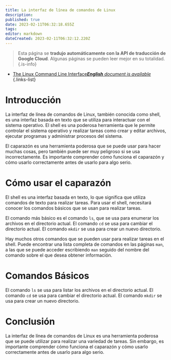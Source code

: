 ```yaml
---
title: La interfaz de línea de comandos de Linux
description: 
published: true
date: 2023-02-11T06:32:18.655Z
tags: 
editor: markdown
dateCreated: 2023-02-11T06:32:12.220Z
---
```


> Esta página se **tradujo automáticamente con la API de traducción de Google Cloud**.
Algunas páginas se pueden leer mejor en su totalidad.{.is-info}



- [The Linux Command Line Interface***English** document is available*](/en/Knowledge-base/Linux/the-linux-command-line-interface)
{.links-list}


# Introducción

La interfaz de línea de comandos de Linux, también conocida como shell, es una interfaz basada en texto que se utiliza para interactuar con el sistema operativo. El shell es una poderosa herramienta que le permite controlar el sistema operativo y realizar tareas como crear y editar archivos, ejecutar programas y administrar procesos del sistema.

El caparazón es una herramienta poderosa que se puede usar para hacer muchas cosas, pero también puede ser muy peligroso si se usa incorrectamente. Es importante comprender cómo funciona el caparazón y cómo usarlo correctamente antes de usarlo para algo serio.

# Cómo usar el caparazón

El shell es una interfaz basada en texto, lo que significa que utiliza comandos de texto para realizar tareas. Para usar el shell, necesitará conocer los comandos básicos que se usan para realizar tareas.

El comando más básico es el comando `ls`, que se usa para enumerar los archivos en el directorio actual. El comando `cd` se usa para cambiar el directorio actual. El comando `mkdir` se usa para crear un nuevo directorio.

Hay muchos otros comandos que se pueden usar para realizar tareas en el shell. Puede encontrar una lista completa de comandos en las páginas `man`, a las que se puede acceder escribiendo `man` seguido del nombre del comando sobre el que desea obtener información.

# Comandos Básicos

El comando `ls` se usa para listar los archivos en el directorio actual. El comando `cd` se usa para cambiar el directorio actual. El comando `mkdir` se usa para crear un nuevo directorio.

# Conclusión

La interfaz de línea de comandos de Linux es una herramienta poderosa que se puede utilizar para realizar una variedad de tareas. Sin embargo, es importante comprender cómo funciona el caparazón y cómo usarlo correctamente antes de usarlo para algo serio.